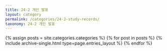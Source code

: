 ```yaml
---
title: 24-2 개인 발표
layout: category
permalink: /categories/24-2-study-records/
taxonomy: 24-2 개인 발표
---
```


{% assign posts = site.categories.categories %}
 {% for post in posts %} {% include archive-single.html type=page.entries_layout %} {% endfor %}